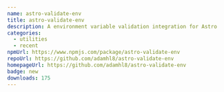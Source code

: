 ```yaml
---
name: astro-validate-env
title: astro-validate-env
description: A environment variable validation integration for Astro
categories:
  - utilities
  - recent
npmUrl: https://www.npmjs.com/package/astro-validate-env
repoUrl: https://github.com/adamhl8/astro-validate-env
homepageUrl: https://github.com/adamhl8/astro-validate-env
badge: new
downloads: 175
---
```


